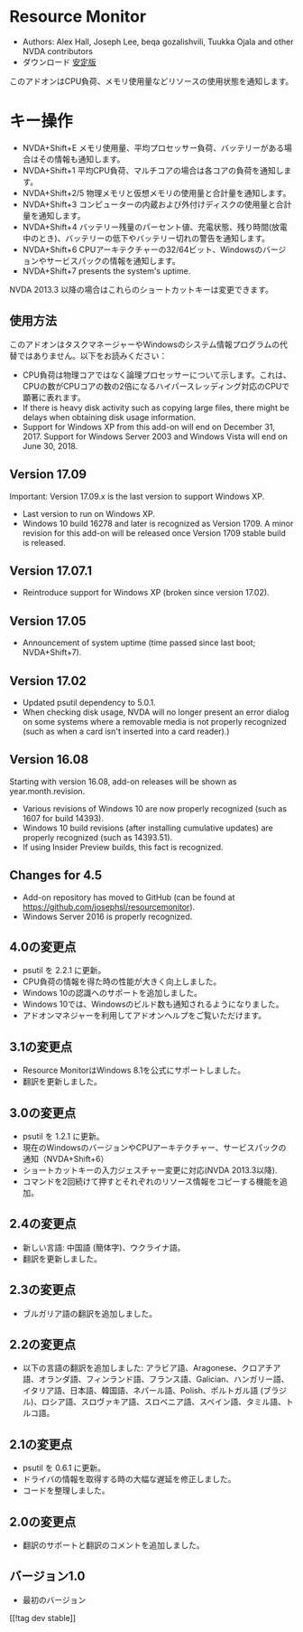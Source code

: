 # Resource Monitor #

* Authors: Alex Hall, Joseph Lee, beqa gozalishvili, Tuukka Ojala and other
  NVDA contributors
* ダウンロード [安定版][1]

このアドオンはCPU負荷、メモリ使用量などリソースの使用状態を通知します。

# キー操作 #

* NVDA+Shift+E メモリ使用量、平均プロセッサー負荷、バッテリーがある場合はその情報も通知します。
* NVDA+Shift+1 平均CPU負荷、マルチコアの場合は各コアの負荷を通知します。
* NVDA+Shift+2/5 物理メモリと仮想メモリの使用量と合計量を通知します。
* NVDA+Shift+3 コンピューターの内蔵および外付けディスクの使用量と合計量を通知します。
* NVDA+Shift+4 バッテリー残量のパーセント値、充電状態、残り時間(放電中のとき)、バッテリーの低下やバッテリー切れの警告を通知します。
* NVDA+Shift+6 CPUアーキテクチャーの32/64ビット、Windowsのバージョンやサービスパックの情報を通知します。
* NVDA+Shift+7 presents the system's uptime.

NVDA 2013.3 以降の場合はこれらのショートカットキーは変更できます。

## 使用方法 ##

このアドオンはタスクマネージャーやWindowsのシステム情報プログラムの代替ではありません。以下をお読みください：

* CPU負荷は物理コアではなく論理プロセッサーについて示します。これは、CPUの数がCPUコアの数の2倍になるハイパースレッディング対応のCPUで顕著に表れます。
* If there is heavy disk activity such as copying large files, there might
  be delays when obtaining disk usage information.
* Support for Windows XP from this add-on will end on December 31,
  2017. Support for Windows Server 2003 and Windows Vista will end on June
  30, 2018.

## Version 17.09

Important: Version 17.09.x is the last version to support Windows XP.

* Last version to run on Windows XP.
* Windows 10 build 16278 and later is recognized as Version 1709. A minor
  revision for this add-on will be released once Version 1709 stable build
  is released.

## Version 17.07.1

* Reintroduce support for Windows XP (broken since version 17.02).

## Version 17.05

* Announcement of system uptime (time passed since last boot; NVDA+Shift+7).

## Version 17.02

* Updated psutil dependency to 5.0.1.
* When checking disk usage, NVDA will no longer present an error dialog on
  some systems where a removable media is not properly recognized (such as
  when a card isn't inserted into a card reader).)

## Version 16.08

Starting with version 16.08, add-on releases will be shown as
year.month.revision.

* Various revisions of Windows 10 are now properly recognized (such as 1607
  for build 14393).
* Windows 10 build revisions (after installing cumulative updates) are
  properly recognized (such as 14393.51).
* If using Insider Preview builds, this fact is recognized.

## Changes for 4.5 ##

* Add-on repository has moved to GitHub (can be found at
  https://github.com/josephsl/resourcemonitor).
* Windows Server 2016 is properly recognized.

## 4.0の変更点 ##

* psutil を 2.2.1 に更新。
* CPU負荷の情報を得た時の性能が大きく向上しました。
* Windows 10の認識へのサポートを追加しました。
* Windows 10では、Windowsのビルド数も通知されるようになりました。
* アドオンマネジャーを利用してアドオンヘルプをご覧いただけます。

## 3.1の変更点 ##

* Resource MonitorはWindows 8.1を公式にサポートしました。
* 翻訳を更新しました。

## 3.0の変更点 ##

* psutil を 1.2.1 に更新。
* 現在のWindowsのバージョンやCPUアーキテクチャー、サービスパックの通知（NVDA+Shift+6）
* ショートカットキーの入力ジェスチャー変更に対応(NVDA 2013.3以降).
* コマンドを2回続けて押すとそれぞれのリソース情報をコピーする機能を追加。

## 2.4の変更点 ##

* 新しい言語: 中国語 (簡体字)、ウクライナ語。
* 翻訳を更新しました。

## 2.3の変更点 ##

* ブルガリア語の翻訳を追加しました。

## 2.2の変更点 ##

* 以下の言語の翻訳を追加しました:
  アラビア語、Aragonese、クロアチア語、オランダ語、フィンランド語、フランス語、Galician、ハンガリー語、イタリア語、日本語、韓国語、ネパール語、Polish、ポルトガル語
  (ブラジル)、ロシア語、スロヴァキア語、スロベニア語、スペイン語、タミル語、トルコ語。

## 2.1の変更点 ##

* psutil を 0.6.1 に更新。
* ドライバの情報を取得する時の大幅な遅延を修正しました。
* コードを整理しました。

## 2.0の変更点 ##

* 翻訳のサポートと翻訳のコメントを追加しました。

## バージョン1.0 ##

* 最初のバージョン

[[!tag dev stable]]

[1]: https://addons.nvda-project.org/files/get.php?file=rm
